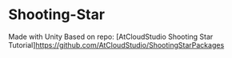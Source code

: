 # Shooting-Star
Made with Unity
Based on repo: [AtCloudStudio Shooting Star Tutorial]<https://github.com/AtCloudStudio/ShootingStarPackages>
